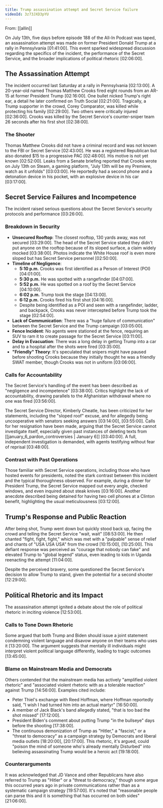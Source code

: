 ```yaml
---
title: Trump assassination attempt and Secret Service failure
videoId: 3z73JXD3pYU
---
```


From: [[allin]] <br/> 

On July 13th, five days before episode 188 of the All-In Podcast was taped, an assassination attempt was made on former President Donald Trump at a rally in Pennsylvania <a class="yt-timestamp" data-t="01:41:00">[01:41:00]</a>. This event sparked widespread discussion regarding the specifics of the incident, the performance of the Secret Service, and the broader implications of political rhetoric <a class="yt-timestamp" data-t="02:06:00">[02:06:00]</a>.

## The Assassination Attempt

The incident occurred last Saturday at a rally in Pennsylvania <a class="yt-timestamp" data-t="02:13:00">[02:13:00]</a>. A 20-year-old named Thomas Matthew Crooks fired eight rounds from an AR-15 at former President Trump <a class="yt-timestamp" data-t="02:16:00">[02:16:00]</a>. One bullet nicked Trump's right ear, a detail he later confirmed on Truth Social <a class="yt-timestamp" data-t="02:21:00">[02:21:00]</a>. Tragically, a Trump supporter in the crowd, Corey Comparator, was killed while protecting his family <a class="yt-timestamp" data-t="02:29:00">[02:29:00]</a>. Two others were critically injured <a class="yt-timestamp" data-t="02:36:00">[02:36:00]</a>. Crooks was killed by the Secret Service's counter-sniper team 26 seconds after his first shot <a class="yt-timestamp" data-t="02:38:00">[02:38:00]</a>.

### The Shooter

Thomas Matthew Crooks did not have a criminal record and was not known to the FBI or Secret Service <a class="yt-timestamp" data-t="02:43:00">[02:43:00]</a>. He was a registered Republican but also donated $15 to a progressive PAC <a class="yt-timestamp" data-t="02:48:00">[02:48:00]</a>. His motive is not yet known <a class="yt-timestamp" data-t="02:52:00">[02:52:00]</a>. Leaks from a Senate briefing reported that Crooks wrote on July 13th on Steam, a gaming platform, "July 13th will be my Premiere, watch as it unfolds" <a class="yt-timestamp" data-t="03:03:00">[03:03:00]</a>. He reportedly had a second phone and a detonation device in his pocket, with an explosive device in his car <a class="yt-timestamp" data-t="03:17:00">[03:17:00]</a>.

## Secret Service Failures and Incompetence

The incident raised serious questions about the Secret Service's security protocols and performance <a class="yt-timestamp" data-t="03:26:00">[03:26:00]</a>.

### Breakdown in Security

*   **Unsecured Rooftop**: The closest rooftop, 130 yards away, was not secured <a class="yt-timestamp" data-t="03:29:00">[03:29:00]</a>. The head of the Secret Service stated they didn't put anyone on the rooftop because of its sloped surface, a claim widely mocked <a class="yt-timestamp" data-t="03:38:00">[03:38:00]</a>. Photos indicate the White House roof is even more sloped but has Secret Service personnel <a class="yt-timestamp" data-t="02:50:00">[02:50:00]</a>.
*   **Timeline of Negligence**:
    *   **5:10 p.m.** Crooks was first identified as a Person of Interest (POI) <a class="yt-timestamp" data-t="04:01:00">[04:01:00]</a>.
    *   **5:30 p.m.** He was spotted with a rangefinder <a class="yt-timestamp" data-t="04:07:00">[04:07:00]</a>.
    *   **5:52 p.m.** He was spotted on a roof by the Secret Service <a class="yt-timestamp" data-t="04:10:00">[04:10:00]</a>.
    *   **6:02 p.m.** Trump took the stage <a class="yt-timestamp" data-t="04:13:00">[04:13:00]</a>.
    *   **6:12 p.m.** Crooks fired his first shot <a class="yt-timestamp" data-t="04:16:00">[04:16:00]</a>.
    *   Despite being identified as a POI and seen with a rangefinder, ladder, and backpack, Crooks was never intercepted before Trump took the stage <a class="yt-timestamp" data-t="02:54:00">[02:54:00]</a>.
*   **Lack of Communication**: There was a "huge failure of communication" between the Secret Service and the Trump campaign <a class="yt-timestamp" data-t="03:05:00">[03:05:00]</a>.
*   **Fence Incident**: No agents were stationed at the fence, requiring an SUV to ram it to create passage for the Secret Service <a class="yt-timestamp" data-t="03:11:00">[03:11:00]</a>.
*   **Delay in Evacuation**: There was a long delay in getting Trump into a car and to a hospital after the shots were fired <a class="yt-timestamp" data-t="03:35:00">[03:35:00]</a>.
*   **"Friendly" Theory**: It's speculated that snipers might have paused before shooting Crooks because they initially thought he was a friendly SWAT member, though Crooks was not in uniform <a class="yt-timestamp" data-t="03:06:00">[03:06:00]</a>.

### Calls for Accountability

The Secret Service's handling of the event has been described as "negligence and incompetence" <a class="yt-timestamp" data-t="03:38:00">[03:38:00]</a>. Critics highlight the lack of accountability, drawing parallels to the Afghanistan withdrawal where no one was fired <a class="yt-timestamp" data-t="03:56:00">[03:56:00]</a>.

The Secret Service Director, Kimberly Cheatle, has been criticized for her statements, including the "sloped roof" excuse, and for allegedly being uncooperative with senators seeking answers <a class="yt-timestamp" data-t="03:14:00">[03:14:00]</a>, <a class="yt-timestamp" data-t="03:55:00">[03:55:00]</a>. Calls for her resignation have been made, arguing that the Secret Service cannot investigate itself, especially given past instances of deleting texts from [[january_6_pardon_controversies | January 6]] <a class="yt-timestamp" data-t="03:40:00">[03:40:00]</a>. A full, independent investigation is demanded, with agents testifying without fear of reprisal <a class="yt-timestamp" data-t="03:48:00">[03:48:00]</a>.

### Contrast with Past Operations

Those familiar with Secret Service operations, including those who have hosted events for presidents, noted the stark contrast between this incident and the typical thoroughness observed. For example, during a dinner for President Trump, the Secret Service mapped out every angle, checked windows, and even inquired about steak knives <a class="yt-timestamp" data-t="03:16:00">[03:16:00]</a>. Another anecdote described being detained for having two cell phones at a Clinton benefit, highlighting the usual meticulousness <a class="yt-timestamp" data-t="03:12:00">[03:12:00]</a>.

## Trump's Response and Public Reaction

After being shot, Trump went down but quickly stood back up, facing the crowd and telling the Secret Service "wait, wait" <a class="yt-timestamp" data-t="08:53:00">[08:53:00]</a>. He then chanted "fight, fight, fight," which was met with a "palpable" sense of relief and chants of "USA USA USA" from the crowd <a class="yt-timestamp" data-t="10:15:00">[10:15:00]</a>, <a class="yt-timestamp" data-t="10:25:00">[10:25:00]</a>. This defiant response was perceived as "courage that nobody can fake" and elevated Trump to "global legend" status, even leading to kids in Uganda reenacting the attempt <a class="yt-timestamp" data-t="11:04:00">[11:04:00]</a>.

Despite the perceived bravery, some questioned the Secret Service's decision to allow Trump to stand, given the potential for a second shooter <a class="yt-timestamp" data-t="12:29:00">[12:29:00]</a>.

## Political Rhetoric and its Impact

The assassination attempt ignited a debate about the role of political rhetoric in inciting violence <a class="yt-timestamp" data-t="12:53:00">[12:53:00]</a>.

### Calls to Tone Down Rhetoric

Some argued that both Trump and Biden should issue a joint statement condemning violent language and disavow anyone on their teams who uses it <a class="yt-timestamp" data-t="13:20:00">[13:20:00]</a>. The argument suggests that mentally ill individuals might interpret violent political language differently, leading to tragic outcomes <a class="yt-timestamp" data-t="13:45:00">[13:45:00]</a>.

### Blame on Mainstream Media and Democrats

Others contended that the mainstream media has actively "amplified violent rhetoric" and "associated violent rhetoric with as a tolerable reaction" against Trump <a class="yt-timestamp" data-t="14:56:00">[14:56:00]</a>. Examples cited include:
*   Peter Thiel's exchange with Reed Hoffman, where Hoffman reportedly said, "I wish I had turned him into an actual martyr" <a class="yt-timestamp" data-t="16:50:00">[16:50:00]</a>.
*   A member of Jack Black's band allegedly stated, "that is too bad the shot missed" <a class="yt-timestamp" data-t="17:12:00">[17:12:00]</a>.
*   President Biden's comment about putting Trump "in the bullseye" days before the shooting <a class="yt-timestamp" data-t="17:38:00">[17:38:00]</a>.
*   The continuous demonization of Trump as "Hitler," a "fascist," or a "threat to democracy" as a campaign strategy by Democrats and liberal media outlets <a class="yt-timestamp" data-t="18:20:00">[18:20:00]</a>, <a class="yt-timestamp" data-t="20:17:00">[20:17:00]</a>. This rhetoric, it's argued, could "poison the mind of someone who's already mentally Disturbed" into believing assassinating Trump would be a heroic act <a class="yt-timestamp" data-t="19:18:00">[19:18:00]</a>.

### Counterarguments

It was acknowledged that JD Vance and other Republicans have also referred to Trump as "Hitler" or a "threat to democracy," though some argue this occurred years ago in private communications rather than as a systematic campaign strategy <a class="yt-timestamp" data-t="19:57:00">[19:57:00]</a>. It's noted that "reasonable people can parse this and it is something that has occurred on both sides" <a class="yt-timestamp" data-t="21:06:00">[21:06:00]</a>.